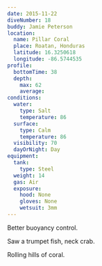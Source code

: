 ```yaml
---
date: 2015-11-22
diveNumber: 18
buddy: Jamie Peterson
location:
  name: Pillar Coral
  place: Roatan, Honduras
  latitude: 16.3250618
  longitude: -86.5744535
profile:
  bottomTime: 38
  depth:
    max: 62
    average:
conditions:
  water:
    type: Salt
    temperature: 86
  surface:
    type: Calm
    temperature: 86
  visibility: 70
  dayOrNight: Day
equipment:
  tank:
    type: Steel
  weight: 14
  gas: Air
  exposure:
    hood: None
    gloves: None
    wetsuit: 3mm
---
```

Better buoyancy control.

Saw a trumpet fish, neck crab.

Rolling hills of coral.
